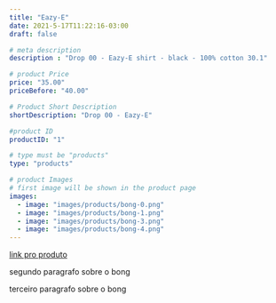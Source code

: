 ```yaml
---
title: "Eazy-E"
date: 2021-5-17T11:22:16-03:00
draft: false

# meta description
description : "Drop 00 - Eazy-E shirt - black - 100% cotton 30.1"

# product Price
price: "35.00"
priceBefore: "40.00"

# Product Short Description
shortDescription: "Drop 00 - Eazy-E"

#product ID
productID: "1"

# type must be "products"
type: "products"

# product Images
# first image will be shown in the product page
images:
  - image: "images/products/bong-0.png"
  - image: "images/products/bong-1.png"
  - image: "images/products/bong-3.png"
  - image: "images/products/bong-4.png"
---
```


[link pro produto](https://duckduckgo.com)

segundo paragrafo sobre o bong 

terceiro paragrafo sobre o bong
